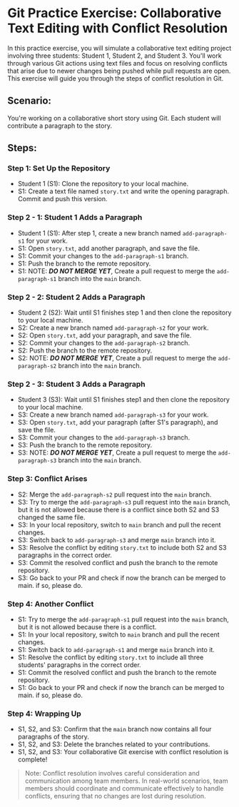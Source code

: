 # Git Practice Exercise: Collaborative Text Editing with Conflict Resolution

In this practice exercise, you will simulate a collaborative text editing project involving three students: Student 1, Student 2, and Student 3. You'll work through various Git actions using text files and focus on resolving conflicts that arise due to newer changes being pushed while pull requests are open. This exercise will guide you through the steps of conflict resolution in Git.

## Scenario:

You're working on a collaborative short story using Git. Each student will contribute a paragraph to the story.

## Steps:

### Step 1: Set Up the Repository

- Student 1 (S1): Clone the repository to your local machine.
- S1: Create a text file named `story.txt` and write the opening paragraph. Commit and push this version.

### Step 2 - 1: Student 1 Adds a Paragraph

- Student 1 (S1): After step 1, create a new branch named `add-paragraph-s1` for your work.
- S1: Open `story.txt`, add another paragraph, and save the file.
- S1: Commit your changes to the `add-paragraph-s1` branch.
- S1: Push the branch to the remote repository.
- S1: NOTE: ***DO NOT MERGE YET***, Create a pull request to merge the `add-paragraph-s1` branch into the `main` branch.

### Step 2 - 2: Student 2 Adds a Paragraph

- Student 2 (S2): Wait until S1 finishes step 1 and then clone the repository to your local machine.
- S2: Create a new branch named `add-paragraph-s2` for your work.
- S2: Open `story.txt`, add your paragraph, and save the file.
- S2: Commit your changes to the `add-paragraph-s2` branch.
- S2: Push the branch to the remote repository.
- S2: NOTE: ***DO NOT MERGE YET***, Create a pull request to merge the `add-paragraph-s2` branch into the `main` branch.

### Step 2 - 3: Student 3 Adds a Paragraph

- Student 3 (S3): Wait until S1 finishes step1 and then clone the repository to your local machine.
- S3: Create a new branch named `add-paragraph-s3` for your work.
- S3: Open `story.txt`, add your paragraph (after S1's paragraph), and save the file.
- S3: Commit your changes to the `add-paragraph-s3` branch.
- S3: Push the branch to the remote repository.
- S3: NOTE: ***DO NOT MERGE YET***, Create a pull request to merge the `add-paragraph-s3` branch into the `main` branch.

### Step 3: Conflict Arises

- S2: Merge the `add-paragraph-s2` pull request into the `main` branch.
- S3: Try to merge the `add-paragraph-s3` pull request into the `main` branch, but it is not allowed because there is a conflict since both S2 and S3 changed the same file.
- S3: In your local repository, switch to `main` branch and pull the recent changes.
- S3: Switch back to `add-paragraph-s3` and merge `main` branch into it.
- S3: Resolve the conflict by editing `story.txt` to include both S2 and S3 paragraphs in the correct order.
- S3: Commit the resolved conflict and push the branch to the remote repository.
- S3: Go back to your PR and check if now the branch can be merged to main. if so, please do.

### Step 4: Another Conflict
- S1: Try to merge the `add-paragraph-s1` pull request into the `main` branch, but it is not allowed because there is a conflict.
- S1: In your local repository, switch to `main` branch and pull the recent changes.
- S1: Switch back to `add-paragraph-s1` and merge `main` branch into it.
- S1: Resolve the conflict by editing `story.txt` to include all three students' paragraphs in the correct order.
- S1: Commit the resolved conflict and push the branch to the remote repository.
- S1: Go back to your PR and check if now the branch can be merged to main. if so, please do.


### Step 4: Wrapping Up

- S1, S2, and S3: Confirm that the `main` branch now contains all four paragraphs of the story.
- S1, S2, and S3: Delete the branches related to your contributions.
- S1, S2, and S3: Your collaborative Git exercise with conflict resolution is complete!

> Note: Conflict resolution involves careful consideration and communication among team members. In real-world scenarios, team members should coordinate and communicate effectively to handle conflicts, ensuring that no changes are lost during resolution.
